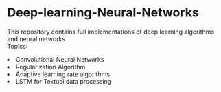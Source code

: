 # Deep-learning-Neural-Networks
This repository contains full implementations of deep learning algorithms and neural networks<br>
Topics:
<li>Convolutional Neural Networks</li>
<li>Regularization Algorithm</li>
<li>Adaptive learning rate algorithms</li>
<li>LSTM for Textual data processing</li>

